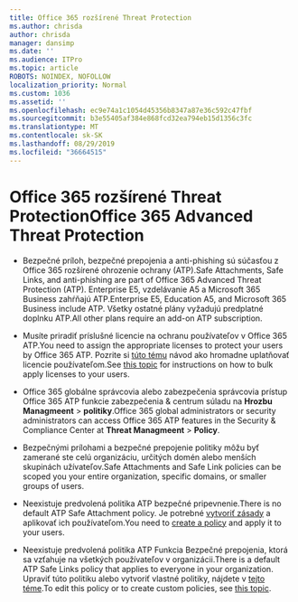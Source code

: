 ```yaml
---
title: Office 365 rozšírené Threat Protection
ms.author: chrisda
author: chrisda
manager: dansimp
ms.date: ''
ms.audience: ITPro
ms.topic: article
ROBOTS: NOINDEX, NOFOLLOW
localization_priority: Normal
ms.custom: 1036
ms.assetid: ''
ms.openlocfilehash: ec9e74a1c1054d45356b8347a87e36c592c47fbf
ms.sourcegitcommit: b3e55405af384e868fcd32ea794eb15d1356c3fc
ms.translationtype: MT
ms.contentlocale: sk-SK
ms.lasthandoff: 08/29/2019
ms.locfileid: "36664515"
---
```

# <a name="office-365-advanced-threat-protection"></a><span data-ttu-id="5d19e-102">Office 365 rozšírené Threat Protection</span><span class="sxs-lookup"><span data-stu-id="5d19e-102">Office 365 Advanced Threat Protection</span></span>

- <span data-ttu-id="5d19e-103">Bezpečné príloh, bezpečné prepojenia a anti-phishing sú súčasťou z Office 365 rozšírené ohrozenie ochrany (ATP).</span><span class="sxs-lookup"><span data-stu-id="5d19e-103">Safe Attachments, Safe Links, and anti-phishing are part of Office 365 Advanced Threat Protection (ATP).</span></span> <span data-ttu-id="5d19e-104">Enterprise E5, vzdelávanie A5 a Microsoft 365 Business zahŕňajú ATP.</span><span class="sxs-lookup"><span data-stu-id="5d19e-104">Enterprise E5, Education A5, and Microsoft 365 Business include ATP.</span></span> <span data-ttu-id="5d19e-105">Všetky ostatné plány vyžadujú predplatné doplnku ATP.</span><span class="sxs-lookup"><span data-stu-id="5d19e-105">All other plans require an add-on ATP subscription.</span></span>

- <span data-ttu-id="5d19e-106">Musíte priradiť príslušné licencie na ochranu používateľov v Office 365 ATP.</span><span class="sxs-lookup"><span data-stu-id="5d19e-106">You need to assign the appropriate licenses to protect your users by Office 365 ATP.</span></span> <span data-ttu-id="5d19e-107">Pozrite si [túto tému](https://docs.microsoft.com/office365/admin/subscriptions-and-billing/assign-licenses-to-users) návod ako hromadne uplatňovať licencie používateľom.</span><span class="sxs-lookup"><span data-stu-id="5d19e-107">See [this topic](https://docs.microsoft.com/office365/admin/subscriptions-and-billing/assign-licenses-to-users) for instructions on how to bulk apply licenses to your users.</span></span>

- <span data-ttu-id="5d19e-108">Office 365 globálne správcovia alebo zabezpečenia správcovia prístup Office 365 ATP funkcie zabezpečenia & centrum súladu na **Hrozbu Managmeent** \> **politiky**.</span><span class="sxs-lookup"><span data-stu-id="5d19e-108">Office 365 global administrators or security administrators can access Office 365 ATP features in the Security & Compliance Center at **Threat Managmeent** \> **Policy**.</span></span>

- <span data-ttu-id="5d19e-109">Bezpečnými prílohami a bezpečné prepojenie politiky môžu byť zamerané ste celú organizáciu, určitých domén alebo menších skupinách užívateľov.</span><span class="sxs-lookup"><span data-stu-id="5d19e-109">Safe Attachments and Safe Link policies can be scoped you your entire organization, specific domains, or smaller groups of users.</span></span>

- <span data-ttu-id="5d19e-110">Neexistuje predvolená politika ATP bezpečné pripevnenie.</span><span class="sxs-lookup"><span data-stu-id="5d19e-110">There is no default ATP Safe Attachment policy.</span></span> <span data-ttu-id="5d19e-111">Je potrebné [vytvoriť zásady](https://docs.microsoft.com/office365/securitycompliance/set-up-atp-safe-attachments-policies) a aplikovať ich používateľom.</span><span class="sxs-lookup"><span data-stu-id="5d19e-111">You need to [create a policy](https://docs.microsoft.com/office365/securitycompliance/set-up-atp-safe-attachments-policies) and apply it to your users.</span></span>

- <span data-ttu-id="5d19e-112">Neexistuje predvolená politika ATP Funkcia Bezpečné prepojenia, ktorá sa vzťahuje na všetkých používateľov v organizácii.</span><span class="sxs-lookup"><span data-stu-id="5d19e-112">There is a default ATP Safe Links policy that applies to everyone in your organization.</span></span> <span data-ttu-id="5d19e-113">Upraviť túto politiku alebo vytvoriť vlastné politiky, nájdete v [tejto téme](https://docs.microsoft.com/office365/securitycompliance/set-up-atp-safe-links-policies).</span><span class="sxs-lookup"><span data-stu-id="5d19e-113">To edit this policy or to create custom policies, see [this topic](https://docs.microsoft.com/office365/securitycompliance/set-up-atp-safe-links-policies).</span></span>
